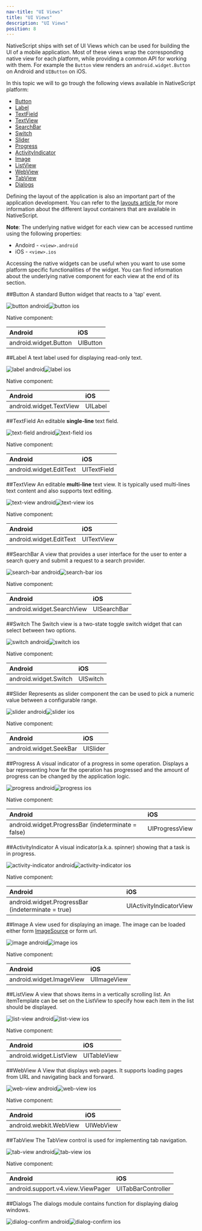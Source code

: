 ```yaml
---
nav-title: "UI Views"
title: "UI Views"
description: "UI Views"
position: 8
---
```


NativeScript ships with set of UI Views which can be used for building the UI of a mobile application. Most of these views wrap the corresponding native view for each platform, while providing a common API for working with them. For example the `Button` view renders an `android.widget.Button` on Android and `UIButton` on iOS. 

In this topic we will to go trough the following views available in NativeScript platform:

* [Button](#button)
* [Label](#label)
* [TextField](#textfield)
* [TextView](#textview)
* [SearchBar](#searchbar)
* [Switch](#switch)
* [Slider](#slider)
* [Progress ](#progress)
* [ActivityIndicator](#activityindicator)
* [Image](#image)
* [ListView](#listview)
* [WebView](#webview)
* [TabView](#tabview)
* [Dialogs](#dialogs)

Defining the layout of the application is also an important part of the application development. You can refer to the [ layouts article ](layouts.md) for more information about the different layout containers that are available in NativeScript.

**Note**: The underlying native widget for each view can be accessed runtime using the following properties:

* Andoird - `<view>.android`
* iOS -  `<view>.ios`

Accessing the native widgets can be useful when you want to use some platform specific functionalities of the widget. You can find information about the underlying native component for each view at the end of its section.

##Button
A standard Button widget that reacts to a 'tap' event.

![button android](img/gallery/android/buttonPage.png "button android")![button ios](img/gallery/ios/buttonPage.png "button ios")

Native component:

| Android               | iOS      |
|:----------------------|:---------|
| android.widget.Button | UIButton |

##Label
A text label used for displaying read-only text.

![label android](img/gallery/android/labelPage.png "label android")![label ios](img/gallery/ios/labelPage.png "label ios")

Native component:

| Android               | iOS      |
|:----------------------|:---------|
| android.widget.TextView | UILabel |

##TextField
An editable **single-line** text field.

![text-field android](img/gallery/android/textFieldPage.png "text-field android")![text-field ios](img/gallery/ios/textFieldPage.png "text-field ios")

Native component:

| Android               | iOS      |
|:----------------------|:---------|
| android.widget.EditText | UITextField |

##TextView
An editable **multi-line** text view. It is typically used multi-lines text content and also supports text editing.

![text-view android](img/gallery/android/textViewPage.png "text-view android")![text-view ios](img/gallery/ios/textViewPage.png "text-view ios")

Native component:

| Android               | iOS      |
|:----------------------|:---------|
| android.widget.EditText | UITextView |

##SearchBar
A view that provides a user interface for the user to enter a search query and submit a request to a search provider.

![search-bar android](img/gallery/android/searchBarPage.png "search-bar android")![search-bar ios](img/gallery/ios/searchBarPage.png "search-bar ios")

Native component:

| Android               | iOS      |
|:----------------------|:---------|
| android.widget.SearchView | UISearchBar |

##Switch
The Switch view is a two-state toggle switch widget that can select between two options. 

![switch android](img/gallery/android/switchPage.png "switch android")![switch ios](img/gallery/ios/switchPage.png "switch ios")

Native component:

| Android               | iOS      |
|:----------------------|:---------|
| android.widget.Switch | UISwitch |

##Slider
Represents as slider component the can be used to pick a numeric value between a configurable range.

![slider android](img/gallery/android/sliderPage.png "slider android")![slider ios](img/gallery/ios/sliderPage.png "slider ios")

Native component:

| Android                | iOS      |
|:-----------------------|:---------|
| android.widget.SeekBar | UISlider |

##Progress
A visual indicator of a progress in some operation. Displays a bar representing how far the operation has progressed and the amount of progress can be changed by the application logic.

![progress android](img/gallery/android/progressPage.png "progress android")![progress ios](img/gallery/ios/progressPage.png "progress ios")

Native component:

| Android                | iOS      |
|:-----------------------|:---------|
| android.widget.ProgressBar (indeterminate = false) | UIProgressView |

##ActivityIndicator
A visual indicator(a.k.a. spinner) showing that a task is in progress.

![activity-indicator android](img/gallery/android/activityIndicatorPage.png "activity-indicator android")![activity-indicator ios](img/gallery/ios/activityIndicatorPage.png "activity-indicator ios")

Native component:

| Android                | iOS      |
|:-----------------------|:---------|
| android.widget.ProgressBar (indeterminate = true) | UIActivityIndicatorView |

##Image
A view used for displaying an image. The image can be loaded either form [ImageSource]() or form url.

![image android](img/gallery/android/imagePage.png "image android")![image ios](img/gallery/ios/imagePage.png "image ios")

Native component:

| Android                | iOS      |
|:-----------------------|:---------|
| android.widget.ImageView | UIImageView |

##ListView
A view that shows items in a vertically scrolling list. An itemTemplate can be set on the ListView to specify how each item in the list should be displayed.

![list-view android](img/gallery/android/listViewPage.png "list-view android")![list-view ios](img/gallery/ios/listViewPage.png "list-view ios")

Native component:

| Android                | iOS      |
|:-----------------------|:---------|
| android.widget.ListView | UITableView |

##WebView
A View that displays web pages. It supports loading pages from URL and navigating back and forward.

![web-view android](img/gallery/android/webViewPage.png "web-view android")![web-view ios](img/gallery/ios/webViewPage.png "web-view ios")

Native component:

| Android                | iOS      |
|:-----------------------|:---------|
| android.webkit.WebView | UIWebView |

##TabView
The TabView control is used for implementing tab navigation.

![tab-view android](img/gallery/android/tabViewPage.png "tab-view android")![tab-view ios](img/gallery/ios/tabViewPage.png "tab-view ios")

Native component:

| Android                | iOS      |
|:-----------------------|:---------|
| android.support.v4.view.ViewPager | UITabBarController |

##Dialogs
The dialogs module contains function for displaying dialog windows. 

![dialog-confirm android](img/gallery/android/dialogsPage_confirm.png "dialog-confirm android")![dialog-confirm ios](img/gallery/ios/dialogsPage_confirm.png "dialog-confirm ios")

